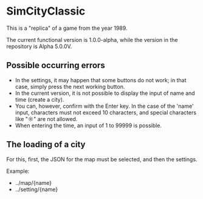# SimCityClassic
This is a "replica" of a game from the year 1989.

The current functional version is 1.0.0-alpha, while the version in the repository is Alpha 5.0.0V.

## Possible occurring errors
- In the settings, it may happen that some buttons do not work; in that case, simply press the next working button.
- In the current version, it is not possible to display the input of name and time (create a city).
- You can, however, confirm with the Enter key. In the case of the 'name' input, characters must not exceed 10 characters, and special characters like "☼" are not allowed.
- When entering the time, an input of 1 to 99999 is possible.

## The loading of a city
For this, first, the JSON for the map must be selected, and then the settings.

Example:
- ../map/{name}
- ../setting/{name}
